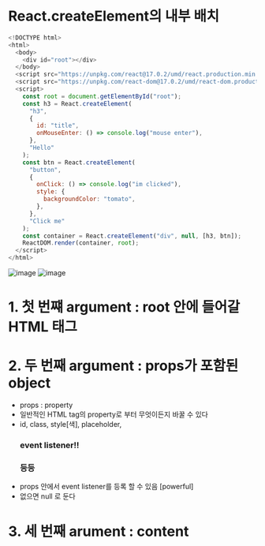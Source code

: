 # React.createElement의 내부 배치
```js
<!DOCTYPE html>
<html>
  <body>
    <div id="root"></div>
  </body>
  <script src="https://unpkg.com/react@17.0.2/umd/react.production.min.js"></script>
  <script src="https://unpkg.com/react-dom@17.0.2/umd/react-dom.production.min.js"></script>
  <script>
    const root = document.getElementById("root");
    const h3 = React.createElement(
      "h3",
      {
        id: "title",
        onMouseEnter: () => console.log("mouse enter"),
      },
      "Hello"
    );
    const btn = React.createElement(
      "button",
      {
        onClick: () => console.log("im clicked"),
        style: {
          backgroundColor: "tomato",
        },
      },
      "Click me"
    );
    const container = React.createElement("div", null, [h3, btn]);
    ReactDOM.render(container, root);
  </script>
</html>

```
![image](https://user-images.githubusercontent.com/86208370/175912242-87ca9649-f60c-42d4-bbf8-75b67cd7523b.png)
![image](https://user-images.githubusercontent.com/86208370/175914028-79eb2dd8-da5e-4c21-9c2d-684ca5e3ce40.png)



# 1. 첫 번쨰 argument : root 안에 들어갈 HTML 태그
# 2. 두 번째 argument : props가 포함된 object
- props : property
- 일반적인 HTML tag의 property로 부터 무엇이든지 바꿀 수 있다
- id, class, style[색], placeholder, <h3> event listener!! <h3> 등등
- props 안에서 event listener를 등록 할 수 있음 [powerful]
- 없으면 null 로 둔다
# 3. 세 번째 arument : content
